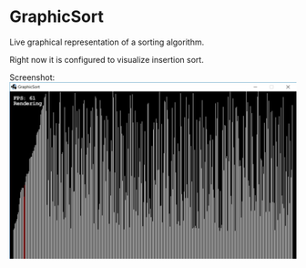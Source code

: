 # GraphicSort
Live graphical representation of a sorting algorithm.


Right now it is configured to visualize insertion sort.

Screenshot:
![Image description](https://raw.githubusercontent.com/nparker2020/graphicsort/master/screenshot_graphicsort.jpg)
